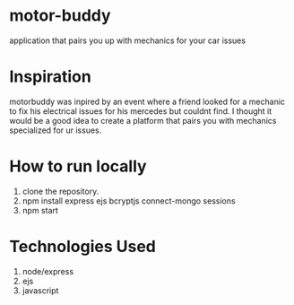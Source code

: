 # motor-buddy
application that pairs you up with mechanics for your car issues

# Inspiration
motorbuddy was inpired by an event where a friend looked for a mechanic to fix his electrical issues for his mercedes but couldnt find. I thought it would be a good idea to create a platform that pairs you with mechanics specialized for ur issues.

# How to run locally
1. clone the repository.
2. npm install express ejs bcryptjs connect-mongo sessions
3. npm start

# Technologies Used
 1. node/express
 2. ejs
 3. javascript
